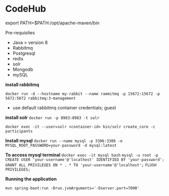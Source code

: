 # CodeHub

export PATH=$PATH:/opt/apache-maven/bin

Pre-requisites
- Java > version 8
- Rabbitmq
- Postgresql
- redis
- solr
- Mongodb
- mySQL

**install rabbitmq**

```docker run -d --hostname my-rabbit --name rammitmq -p 15672:15672 -p 5672:5672 rabbitmq:3-management```
- use default rabbitmq container credentials; guest

**install solr**
```docker run -p 8983:8983 -t solr```

```docker exec -it --user=solr <container-id> bin/solr create_core -c participants```

**Install mysql**
```docker run --name mysql -p 3306:3306 -e MYSQL_ROOT_PASSWORD=your-password -d mysql:latest```

**To access mysql terminal**
```docker exec -it mysql bash```
```mysql -u root -p```
```CREATE USER 'your-username'@'localhost' IDENTIFIED BY 'your-password';```
```GRANT ALL PRIVILEGES ON * . * TO 'your-username'@'localhost';```
```FLUSH PRIVILEGES;```


**Running the application**

```mvn spring-boot:run -Drun.jvmArguments='-Dserver.port=7090'```
